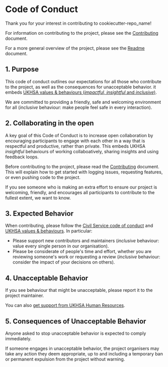 # Code of Conduct

Thank you for your interest in contributing to cookiecutter-repo_name!

For information on contributing to the project, please see the [Contributing](CONTRIBUTING.md) document.

For a more general overview of the project, please see the [Readme](README.md) document.

## 1. Purpose

This code of conduct outlines our expectations for all those who contribute to the project, as well as the consequences for unacceptable behavior. it embeds [UKHSA values & behaviours (_impactful, insightful_ and _inclusive_)][ukhsacode].

We are committed to providing a friendly, safe and welcoming environment for all (_inclusive_ behaviour: make people feel safe in every interaction). 

## 2. Collaborating in the open

A key goal of this Code of Conduct is to increase open collaboration by encouraging participants to engage with each other in a way that is respectful and productive, rather than private. This embeds UKHSA _insightful_ behaviours of working collaboatively, sharing insights and using feedback loops.

Before contributing to the project, please read the [Contributing](CONTRIBUTING.md) document.
This will explain how to get started with logging issues, requesting features, or even pushing code to the project.

If you see someone who is making an extra effort to ensure our project is welcoming, friendly, and encourages all participants to contribute to the fullest extent, we want to know.

## 3. Expected Behavior

When contributing, please follow the [Civil Service code of conduct][cscode] and [UKHSA values & behaviours][ukhsacode]. 
In particular:
- Please support new contributors and maintainers (_inclusive_ behaviour: value every single person in our organisation).
- Please be considerate of people's time and effort, whether you are reviewing someone's work or requesting a review (_inclusive_ behaviour: consider the impact of your decisions on others).

## 4. Unacceptable Behavior

If you see behaviour that might be unacceptable, please report it to the project maintainer.

You can also [get support from UKHSA Human Resources][hr].

## 5. Consequences of Unacceptable Behavior

Anyone asked to stop unacceptable behavior is expected to comply immediately.

If someone engages in unacceptable behavior, the project organisers may take any action they deem appropriate, up to and including a temporary ban or permanent expulsion from the project without warning.
  
[cscode]: https://www.gov.uk/government/publications/civil-service-code/the-civil-service-code
[ukhsacode]: https://intranet.ukhsa.gov.uk/sites/our-values/SitePageModern/2636/our-values
[hr]: https://intranet.ukhsa.gov.uk/sites/hr-support/SitePageModern/2603/hr-support